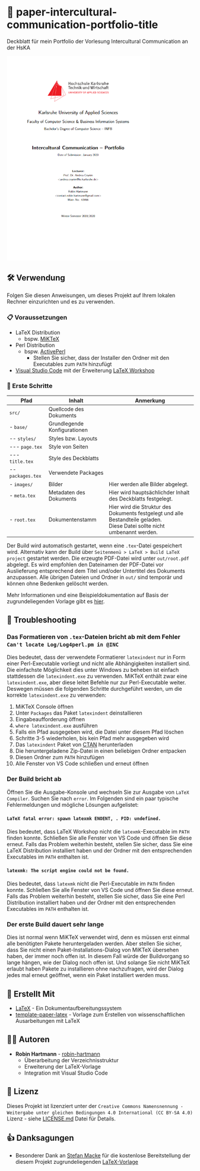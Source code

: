 # 📄 paper-intercultural-communication-portfolio-title

Deckblatt für mein Portfolio der Vorlesung Intercultural Communication an der HsKA

<img src="docs/images/title-page.png" height="550">

## 🛠️ Verwendung

Folgen Sie diesen Anweisungen, um dieses Projekt auf Ihrem lokalen Rechner einzurichten und es zu verwenden.

### 📋 Voraussetzungen

- LaTeX Distribution
  - bspw. [MiKTeX](https://miktex.org/howto/install-miktex)
- Perl Distribution
  - bspw. [ActivePerl](https://www.activestate.com/products/perl/downloads/)
    - Stellen Sie sicher, dass der Installer den Ordner mit den Executables zum `PATH` hinzufügt
- [Visual Studio Code](https://code.visualstudio.com/) mit der Erweiterung [LaTeX Workshop](https://marketplace.visualstudio.com/items?itemName=James-Yu.latex-workshop)

### 🚀 Erste Schritte

| Pfad              | Inhalt                       | Anmerkung                                                                                                                    |
| ----------------- | ---------------------------- | ---------------------------------------------------------------------------------------------------------------------------- |
| `src/`            | Quellcode des Dokuments      |                                                                                                                              |
| - `base/`         | Grundlegende Konfigurationen |                                                                                                                              |
| -- `styles/`      | Styles bzw. Layouts          |                                                                                                                              |
| --- `page.tex`    | Style von Seiten             |                                                                                                                              |
| --- `title.tex`   | Style des Deckblatts         |                                                                                                                              |
| -- `packages.tex` | Verwendete Packages          |                                                                                                                              |
| - `images/`       | Bilder                       | Hier werden alle Bilder abgelegt.                                                                                            |
| - `meta.tex`      | Metadaten des Dokuments      | Hier wird hauptsächlichder Inhalt des Deckblatts festgelegt.                                                                 |
| - `root.tex`      | Dokumentenstamm              | Hier wird die Struktur des Dokuments festgelegt und alle Bestandteile geladen.<br>Diese Datei sollte nicht umbenannt werden. |

Der Build wird automatisch gestartet, wenn eine `.tex`-Datei gespeichert wird. Alternativ kann der Build über `Seitenmenü > LaTeX > Build LaTeX project` gestartet werden. Die erzeugte PDF-Datei wird unter `out/root.pdf` abgelegt. Es wird empfohlen den Dateinamen der PDF-Datei vor Auslieferung entsprechend dem Titel und/oder Untertitel des Dokuments anzupassen. Alle übrigen Dateien und Ordner in `out/` sind temporär und können ohne Bedenken gelöscht werden.

Mehr Informationen und eine Beispieldokumentation auf Basis der zugrundeliegenden Vorlage gibt es [hier](http://fiae.link/LaTeXVorlageFIAE).

## 🐞 Troubleshooting

### Das Formatieren von `.tex`-Dateien bricht ab mit dem Fehler `Can't locate Log/Log4perl.pm in @INC`

Dies bedeutet, dass der verwendete Formatierer `latexindent` nur in Form einer Perl-Executable vorliegt und nicht alle Abhängigkeiten installiert sind. Die einfachste Möglichkeit dies unter Windows zu beheben ist einfach stattdessen die `latexindent.exe` zu verwenden. MiKTeX enthält zwar eine `latexindent.exe`, aber diese leitet Befehle nur zur Perl-Executable weiter. Deswegen müssen die folgenden Schritte durchgeführt werden, um die korrekte `latexindent.exe` zu verwenden:

1. MiKTeX Console öffnen
2. Unter `Packages` das Paket `latexindent` deinstallieren
3. Eingabeaufforderung öffnen
4. `where latexindent.exe` ausführen
5. Falls ein Pfad ausgegeben wird, die Datei unter diesem Pfad löschen
6. Schritte 3-5 wiederholen, bis kein Pfad mehr ausgegeben wird
7. Das `latexindent` Paket von [CTAN](https://ctan.org/tex-archive/support/latexindent) herunterladen
8. Die heruntergeladene Zip-Datei in einen beliebigen Ordner entpacken
9. Diesen Ordner zum `PATH` hinzufügen
10. Alle Fenster von VS Code schließen und erneut öffnen

### Der Build bricht ab

Öffnen Sie die Ausgabe-Konsole und wechseln Sie zur Ausgabe von `LaTeX Compiler`. Suchen Sie nach `error`. Im Folgenden sind ein paar typische Fehlermeldungen und mögliche Lösungen aufgelistet:

#### `LaTeX fatal error: spawn latexmk ENOENT, . PID: undefined.`

Dies bedeutet, dass LaTeX Workshop nicht die `latexmk`-Executable im `PATH` finden konnte. Schließen Sie alle Fenster von VS Code und öffnen Sie diese erneut. Falls das Problem weiterhin besteht, stellen Sie sicher, dass Sie eine LaTeX Distribution installiert haben und der Ordner mit den entsprechenden Executables im `PATH` enthalten ist.

#### `latexmk: The script engine could not be found.`

Dies bedeutet, dass `latexmk` nicht die Perl-Executable im `PATH` finden konnte. Schließen Sie alle Fenster von VS Code und öffnen Sie diese erneut. Falls das Problem weiterhin besteht, stellen Sie sicher, dass Sie eine Perl Distribution installiert haben und der Ordner mit den entsprechenden Executables im `PATH` enthalten ist.

### Der erste Build dauert sehr lange

Dies ist normal wenn MiKTeX verwendet wird, denn es müssen erst einmal alle benötigten Pakete heruntergeladen werden. Aber stellen Sie sicher, dass Sie nicht einen Paket-Installations-Dialog von MiKTeX übersehen haben, der immer noch offen ist. In diesem Fall würde der Buildvorgang so lange hängen, wie der Dialog noch offen ist. Und solange Sie nicht MiKTeX erlaubt haben Pakete zu installieren ohne nachzufragen, wird der Dialog jedes mal erneut geöffnet, wenn ein Paket installiert werden muss.

## 🧰 Erstellt Mit

- [LaTeX](https://www.latex-project.org/) - Ein Dokumentaufbereitungssystem
- [template-paper-latex](https://github.com/robin-hartmann/template-paper-latex) - Vorlage zum Erstellen von wissenschaftlichen Ausarbeitungen mit LaTeX

## 👨‍💻 Autoren

- **Robin Hartmann** - [robin-hartmann](https://github.com/robin-hartmann)
  - Überarbeitung der Verzeichnisstruktur
  - Erweiterung der LaTeX-Vorlage
  - Integration mit Visual Studio Code

## 📃 Lizenz

Dieses Projekt ist lizenziert unter der `Creative Commons Namensnennung - Weitergabe unter gleichen Bedingungen 4.0 International (CC BY-SA 4.0)` Lizenz - siehe [LICENSE.md](LICENSE.md) Datei für Details.

## 👍 Danksagungen

- Besonderer Dank an [Stefan Macke](http://fachinformatiker-anwendungsentwicklung.net) für die kostenlose Bereitstellung der diesem Projekt zugrundeliegenden [LaTeX-Vorlage](http://fiae.link/LaTeXVorlageFIAE)
